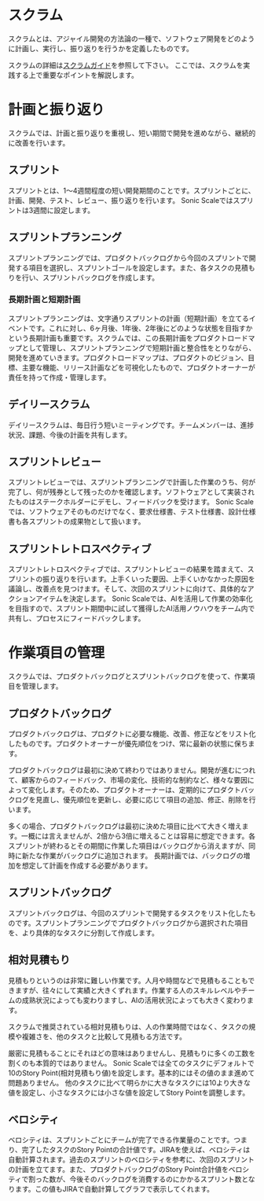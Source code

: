 # スクラム

スクラムとは、アジャイル開発の方法論の一種で、ソフトウェア開発をどのように計画し、実行し、振り返りを行うかを定義したものです。

スクラムの詳細は[スクラムガイド](https://scrumguides.org/docs/scrumguide/v2020/2020-Scrum-Guide-Japanese.pdf)を参照して下さい。
ここでは、スクラムを実践する上で重要なポイントを解説します。

# 計画と振り返り

スクラムでは、計画と振り返りを重視し、短い期間で開発を進めながら、継続的に改善を行います。

## スプリント

スプリントとは、1〜4週間程度の短い開発期間のことです。スプリントごとに、計画、開発、テスト、レビュー、振り返りを行います。
Sonic Scaleではスプリントは3週間に設定します。

## スプリントプランニング

スプリントプランニングでは、プロダクトバックログから今回のスプリントで開発する項目を選択し、スプリントゴールを設定します。また、各タスクの見積もりを行い、スプリントバックログを作成します。

### 長期計画と短期計画

スプリントプランニングは、文字通りスプリントの計画（短期計画）を立てるイベントです。これに対し、6ヶ月後、1年後、2年後にどのような状態を目指すかという長期計画も重要です。スクラムでは、この長期計画をプロダクトロードマップとして管理し、スプリントプランニングで短期計画と整合性をとりながら、開発を進めていきます。プロダクトロードマップは、プロダクトのビジョン、目標、主要な機能、リリース計画などを可視化したもので、プロダクトオーナーが責任を持って作成・管理します。

## デイリースクラム

デイリースクラムは、毎日行う短いミーティングです。チームメンバーは、進捗状況、課題、今後の計画を共有します。

## スプリントレビュー

スプリントレビューでは、スプリントプランニングで計画した作業のうち、何が完了し、何が残券として残ったのかを確認します。ソフトウェアとして実装されたものはステークホルダーにデモし、フィードバックを受けます。
Sonic Scaleでは、ソフトウェアそのものだけでなく、要求仕様書、テスト仕様書、設計仕様書も各スプリントの成果物として扱います。

## スプリントレトロスペクティブ

スプリントレトロスペクティブでは、スプリントレビューの結果を踏まえて、スプリントの振り返りを行います。上手くいった要因、上手くいかなかった原因を議論し、改善点を見つけます。そして、次回のスプリントに向けて、具体的なアクションアイテムを決定します。
Sonic Scaleでは、AIを活用して作業の効率化を目指すので、スプリント期間中に試して獲得したAI活用ノウハウをチーム内で共有し、プロセスにフィードバックします。

# 作業項目の管理

スクラムでは、プロダクトバックログとスプリントバックログを使って、作業項目を管理します。

## プロダクトバックログ

プロダクトバックログは、プロダクトに必要な機能、改善、修正などをリスト化したものです。プロダクトオーナーが優先順位をつけ、常に最新の状態に保ちます。

プロダクトバックログは最初に決めて終わりではありません。開発が進むにつれて、顧客からのフィードバック、市場の変化、技術的な制約など、様々な要因によって変化します。そのため、プロダクトオーナーは、定期的にプロダクトバックログを見直し、優先順位を更新し、必要に応じて項目の追加、修正、削除を行います。

多くの場合、プロダクトバックログは最初に決めた項目に比べて大きく増えます。一概には言えませんが、2倍から3倍に増えることは容易に想定できます。各スプリントが終わるとその期間に作業した項目はバックログから消えますが、同時に新たな作業がバックログに追加されます。
長期計画では、バックログの増加を想定して計画を作成する必要があります。

## スプリントバックログ

スプリントバックログは、今回のスプリントで開発するタスクをリスト化したものです。スプリントプランニングでプロダクトバックログから選択された項目を、より具体的なタスクに分割して作成します。

## 相対見積もり

見積もりというのは非常に難しい作業です。人月や時間などで見積もることもできますが、往々にして実績と大きくずれます。作業する人のスキルレベルやチームの成熟状況によっても変わりますし、AIの活用状況によっても大きく変わります。

スクラムで推奨されている相対見積もりは、人の作業時間ではなく、タスクの規模や複雑さを、他のタスクと比較して見積もる方法です。

厳密に見積もることにそれほどの意味はありませんし、見積もりに多くの工数を割くのも本質的ではありません。
Sonic Scaleでは全てのタスクにデフォルトで10のStory Point(相対見積もり値)を設定します。基本的にはその値のまま進めて問題ありません。
他のタスクに比べて明らかに大きなタスクには10より大きな値を設定し、小さなタスクには小さな値を設定してStory Pointを調整します。

## ベロシティ

ベロシティは、スプリントごとにチームが完了できる作業量のことです。つまり、完了したタスクのStory Pointの合計値です。JIRAを使えば、ベロシティは自動計算されます。過去のスプリントのベロシティを参考に、次回のスプリントの計画を立てます。また、プロダクトバックログのStory Point合計値をベロシティで割った数が、今後そのバックログを消費するのにかかるスプリント数となります。この値もJIRAで自動計算してグラフで表示してくれます。